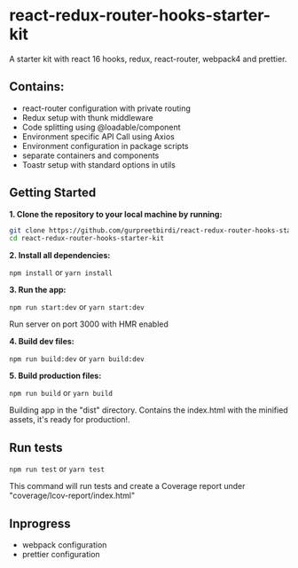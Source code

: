 # react-redux-router-hooks-starter-kit
A starter kit with react 16 hooks, redux, react-router, webpack4 and prettier.

## Contains:

* react-router configuration with private routing
* Redux setup with thunk middleware
* Code splitting using @loadable/component
* Environment specific API Call using Axios
* Environment configuration in package scripts
* separate containers and components
* Toastr setup with standard options in utils

## Getting Started

**1. Clone the repository to your local machine by running:**

```bash
git clone https://github.com/gurpreetbirdi/react-redux-router-hooks-starter-kit.git
cd react-redux-router-hooks-starter-kit
```

**2. Install all dependencies:**

```npm install``` or ```yarn install```

**3. Run the app:**

```npm run start:dev``` or ```yarn start:dev```

Run server on port 3000 with HMR enabled

**4. Build dev files:**

```npm run build:dev``` or ```yarn build:dev```

**5. Build production files:**

```npm run build``` or ```yarn build```

Building app in the "dist" directory. Contains the index.html with the minified assets, it's ready for production!.

## Run tests

```npm run test``` or ```yarn test```

This command will run tests and create a Coverage report under "coverage/lcov-report/index.html"

## Inprogress

* webpack configuration
* prettier configuration

